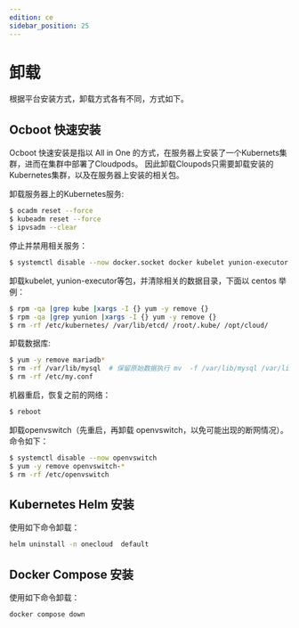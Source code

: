 ```yaml
---
edition: ce
sidebar_position: 25
---
```


# 卸载

根据平台安装方式，卸载方式各有不同，方式如下。

##  Ocboot 快速安装

Ocboot 快速安装是指以 All in One 的方式，在服务器上安装了一个Kubernets集群，进而在集群中部署了Cloudpods。
因此卸载Cloupods只需要卸载安装的Kubernetes集群，以及在服务器上安装的相关包。

卸载服务器上的Kubernetes服务:

```bash
$ ocadm reset --force
$ kubeadm reset --force
$ ipvsadm --clear
```

停止并禁用相关服务：

```bash
$ systemctl disable --now docker.socket docker kubelet yunion-executor
```

卸载kubelet, yunion-executor等包，并清除相关的数据目录，下面以 centos 举例：

```bash
$ rpm -qa |grep kube |xargs -I {} yum -y remove {} 
$ rpm -qa |grep yunion |xargs -I {} yum -y remove {}
$ rm -rf /etc/kubernetes/ /var/lib/etcd/ /root/.kube/ /opt/cloud/
```

卸载数据库:

```bash
$ yum -y remove mariadb*
$ rm -rf /var/lib/mysql  # 保留原始数据执行 mv  -f /var/lib/mysql /var/lib/mysql.$(date +"%Y%m%d-%H%M").bak
$ rm -rf /etc/my.conf
```

机器重启，恢复之前的网络：

```bash
$ reboot
```

卸载openvswitch（先重启，再卸载 openvswitch，以免可能出现的断网情况）。命令如下：

```bash
$ systemctl disable --now openvswitch
$ yum -y remove openvswitch-*
$ rm -rf /etc/openvswitch
```

## Kubernetes Helm 安装

使用如下命令卸载：

```bash
helm uninstall -n onecloud  default
```

## Docker Compose 安装

使用如下命令卸载：

```bash
docker compose down
````
